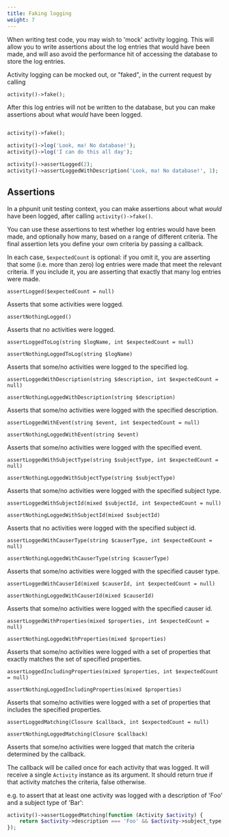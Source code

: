 ```yaml
---
title: Faking logging
weight: 7
---
```


When writing test code, you may wish to 'mock' activity logging. This will allow you to write assertions about the log entries that would have been made, and will aso avoid the performance hit of accessing the database to store the log entries.

Activity logging can be mocked out, or "faked", in the current request by calling

```php
activity()->fake();
```

After this log entries will not be written to the database, but you can make assertions about what _would_ have been logged.

```php

activity()->fake();

activity()->log('Look, ma! No database!');
activity()->log('I can do this all day');

activity()->assertLogged(2);
activity()->assertLoggedWithDescription('Look, ma! No database!', 1);

```

## Assertions

In a phpunit unit testing context, you can make assertions about what _would_ have been logged, after calling `activity()->fake()`.

You can use these assertions to test whether log entries would have been made, and optionally how many, based on a range of different criteria. The final assertion lets you define your own criteria by passing a callback.

In each case, `$expectedCount` is optional: if you omit it, you are asserting that some (i.e. more than zero) log entries were made that meet the relevant criteria. If you include it, you are asserting that exactly that many log entries were made.

`assertLogged($expectedCount = null)`

Asserts that some activities were logged.

`assertNothingLogged()`

Asserts that no activities were logged.

`assertLoggedToLog(string $logName, int $expectedCount = null)`

`assertNothingLoggedToLog(string $logName)`

Asserts that some/no activities were logged to the specified log.

`assertLoggedWithDescription(string $description, int $expectedCount = null)`

`assertNothingLoggedWithDescription(string $description)`

Asserts that some/no activities were logged with the specified description.

`assertLoggedWithEvent(string $event, int $expectedCount = null)`

`assertNothingLoggedWithEvent(string $event)`

Asserts that some/no activities were logged with the specified event.

`assertLoggedWithSubjectType(string $subjectType, int $expectedCount = null)`

`assertNothingLoggedWithSubjectType(string $subjectType)`

Asserts that some/no activities were logged with the specified subject type.

`assertLoggedWithSubjectId(mixed $subjectId, int $expectedCount = null)`

`assertNothingLoggedWithSubjectId(mixed $subjectId)`

Asserts that no activities were logged with the specified subject id.

`assertLoggedWithCauserType(string $causerType, int $expectedCount = null)`

`assertNothingLoggedWithCauserType(string $causerType)`

Asserts that some/no activities were logged with the specified causer type.

`assertLoggedWithCauserId(mixed $causerId, int $expectedCount = null)`

`assertNothingLoggedWithCauserId(mixed $causerId)`

Asserts that some/no activities were logged with the specified causer id.

`assertLoggedWithProperties(mixed $properties, int $expectedCount = null)`

`assertNothingLoggedWithProperties(mixed $properties)`

Asserts that some/no activities were logged with a set of properties that exactly matches the set of specified properties.

`assertLoggedIncludingProperties(mixed $properties, int $expectedCount = null)`

`assertNothingLoggedIncludingProperties(mixed $properties)`

Asserts that some/no activities were logged with a set of properties that includes the specified properties.

`assertLoggedMatching(Closure $callback, int $expectedCount = null)`

`assertNothingLoggedMatching(Closure $callback)`

Asserts that some/no activities were logged that match the criteria determined by the callback.

The callback will be called once for each activity that was logged. It will receive a single `Activity` instance as its argument. It should return true if that activity matches the criteria, false otherwise.

e.g. to assert that at least one activity was logged with a description of 'Foo' and a subject type of 'Bar':

```php
activity()->assertLoggedMatching(function (Activity $activity) {
    return $activity->description === 'Foo' && $activity->subject_type === 'Bar';
});
```
